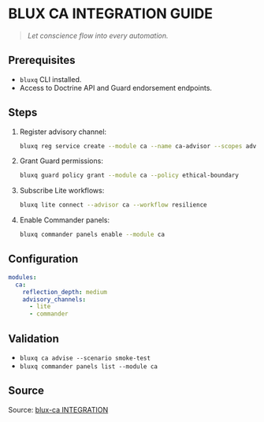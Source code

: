 # BLUX CA INTEGRATION GUIDE

> *Let conscience flow into every automation.*

## Prerequisites
- `bluxq` CLI installed.
- Access to Doctrine API and Guard endorsement endpoints.

## Steps
1. Register advisory channel:
   ```bash
   bluxq reg service create --module ca --name ca-advisor --scopes advise
   ```
2. Grant Guard permissions:
   ```bash
   bluxq guard policy grant --module ca --policy ethical-boundary
   ```
3. Subscribe Lite workflows:
   ```bash
   bluxq lite connect --advisor ca --workflow resilience
   ```
4. Enable Commander panels:
   ```bash
   bluxq commander panels enable --module ca
   ```

## Configuration
```yaml
modules:
  ca:
    reflection_depth: medium
    advisory_channels:
      - lite
      - commander
```

## Validation
- `bluxq ca advise --scenario smoke-test`
- `bluxq commander panels list --module ca`

## Source
Source: [blux-ca INTEGRATION](https://github.com/Outer-Void/blux-ca)
